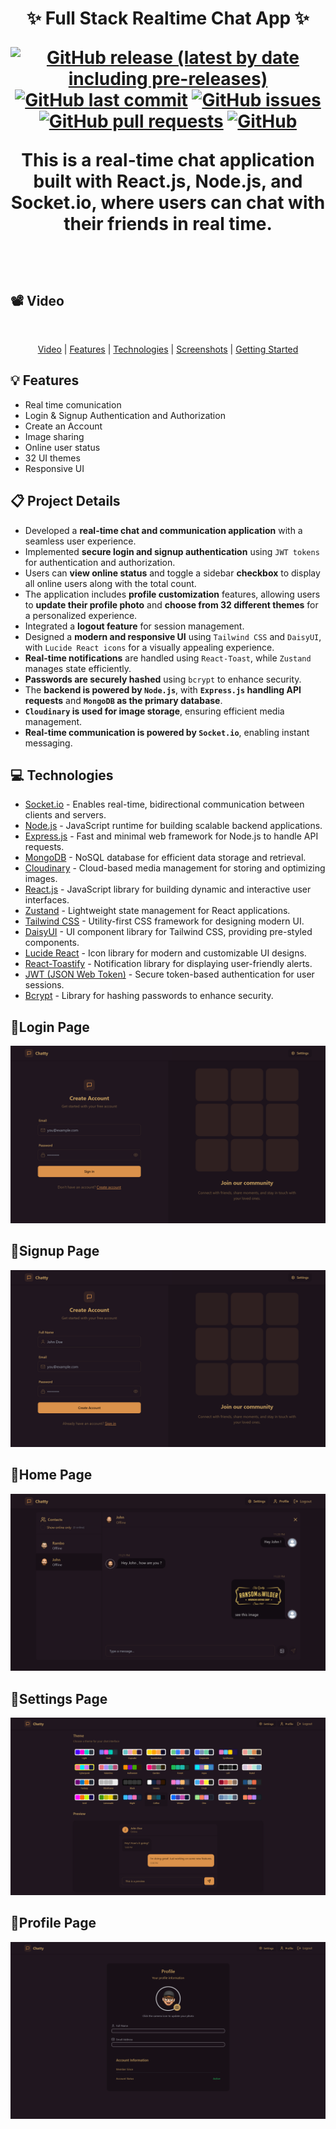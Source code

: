 <h1 align="center" style="font-weight: bold;">✨ Full Stack Realtime Chat App ✨


[![GitHub release (latest by date including pre-releases)](https://img.shields.io/github/v/release/vyankateshkamod/Chat-App?include_prereleases)](https://github.com/vyankateshkamod/Chat-App/releases)
[![GitHub last commit](https://img.shields.io/github/last-commit/vyankateshkamod/Chat-App)](https://github.com/vyankateshkamod/Chat-App/commits/main)
[![GitHub issues](https://img.shields.io/github/issues-raw/vyankateshkamod/Chat-App)](https://github.com/vyankateshkamod/Chat-App/LICENSE)
[![GitHub pull requests](https://img.shields.io/github/issues-pr/vyankateshkamod/Chat-App)](https://github.com/vyankateshkamod/Chat-App/pulls)
[![GitHub](https://img.shields.io/github/license/vyankateshkamod/Chat-App)](https://github.com/vyankateshkamod/Chat-App/blob/main/LICENSE)


<p align="center">This is a real-time chat application built with React.js, Node.js, and Socket.io, where users can chat with their friends in real time.
</p>

<br>
<h2 id="Video">📽️ Video</h2>



<br>

<p align="center">
<a href="#Video">Video</a> |
<a href="#Features">Features</a> |
<a href="#technologies">Technologies</a> |
<a href="#Screenshots">Screenshots</a> |
<a href="#started">Getting Started</a>
</p>

<h2 id="Features">💡 Features</h2>

- Real time comunication
- Login & Signup Authentication and Authorization
- Create an Account
- Image sharing
- Online user status
- 32 UI themes
- Responsive UI

<h2 id="Project Details">📋 Project Details</h2>


- Developed a **real-time chat and communication application** with a seamless user experience.  
- Implemented **secure login and signup authentication** using ```JWT tokens``` for authentication and authorization.  
- Users can **view online status** and toggle a sidebar **checkbox** to display all online users along with the total count.  
- The application includes **profile customization** features, allowing users to **update their profile photo** and **choose from 32 different themes** for a personalized experience.  
- Integrated a **logout feature** for session management.  
- Designed a **modern and responsive UI** using ```Tailwind CSS``` and ```DaisyUI```, with ```Lucide React icons``` for a visually appealing experience.  
- **Real-time notifications** are handled using ```React-Toast```, while ```Zustand``` manages state efficiently.  
- **Passwords are securely hashed** using ```bcrypt``` to enhance security.  
- The **backend is powered by ```Node.js```**, with **```Express.js``` handling API requests** and **```MongoDB``` as the primary database**.  
- **```Cloudinary``` is used for image storage**, ensuring efficient media management.  
- **Real-time communication is powered by ```Socket.io```**, enabling instant messaging.  

<h2 id="technologies">💻 Technologies</h2>

- [Socket.io](https://socket.io/) - Enables real-time, bidirectional communication between clients and servers.  
- [Node.js](https://nodejs.org/) - JavaScript runtime for building scalable backend applications.  
- [Express.js](https://expressjs.com/) - Fast and minimal web framework for Node.js to handle API requests.  
- [MongoDB](https://www.mongodb.com/) - NoSQL database for efficient data storage and retrieval.  
- [Cloudinary](https://cloudinary.com/) - Cloud-based media management for storing and optimizing images.  
- [React.js](https://react.dev/) - JavaScript library for building dynamic and interactive user interfaces.  
- [Zustand](https://github.com/pmndrs/zustand) - Lightweight state management for React applications.  
- [Tailwind CSS](https://tailwindcss.com/) - Utility-first CSS framework for designing modern UI.  
- [DaisyUI](https://daisyui.com/) - UI component library for Tailwind CSS, providing pre-styled components.  
- [Lucide React](https://lucide.dev/) - Icon library for modern and customizable UI designs.  
- [React-Toastify](https://fkhadra.github.io/react-toastify/) - Notification library for displaying user-friendly alerts.  
- [JWT (JSON Web Token)](https://jwt.io/) - Secure token-based authentication for user sessions.  
- [Bcrypt](https://www.npmjs.com/package/bcrypt) - Library for hashing passwords to enhance security.  


## 🚀Login Page
![1](https://github.com/vyankateshkamod/Project-Assests/blob/main/Chat-App/Screenshots/Screenshot%202025-02-24%20232817.png?raw=true)

## 🚀Signup Page
![2](https://raw.githubusercontent.com/vyankateshkamod/Project-Assests/refs/heads/main/Chat-App/Screenshots/Screenshot%202025-02-24%20232732.png)

## 🚀Home Page
![4](https://github.com/vyankateshkamod/Project-Assests/blob/main/Chat-App/Screenshots/Screenshot%202025-02-24%20232948.png?raw=true)

## 🚀Settings Page
![5](https://github.com/vyankateshkamod/Project-Assests/blob/main/Chat-App/Screenshots/Screenshot%202025-02-24%20233037.png?raw=true)

## 🚀Profile Page
![6](https://github.com/vyankateshkamod/Project-Assests/blob/main/Chat-App/Screenshots/Screenshot%202025-02-24%20233120.png?raw=true)

